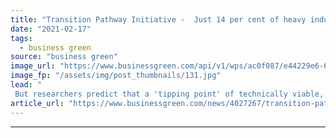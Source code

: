 ```yaml
---
title: "Transition Pathway Initiative -  Just 14 per cent of heavy industry is aligned with global climate goals"
date: "2021-02-17"
tags: 
  - business green
source: "business green"
image_url: "https://www.businessgreen.com/api/v1/wps/ac0f087/e44229e6-6b9d-4ae8-a15f-ae39cdf14968/10/Ethiopian-cement-factory-credit-DFID-185x114.jpg"
image_fp: "/assets/img/post_thumbnails/131.jpg"
lead: "
 But researchers predict that a 'tipping point' of technically viable, economically attractive solutions to decarbonise industrial and materials sectors is approaching ..."
article_url: "https://www.businessgreen.com/news/4027267/transition-pathway-initiative-14-cent-heavy-industry-aligned-global-climate-goals"
---
```


---
